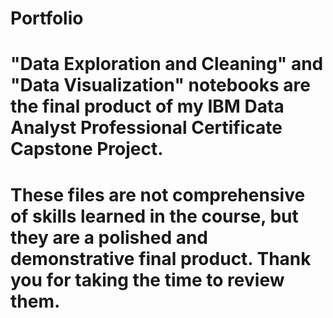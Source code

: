 # Portfolio
# "Data Exploration and Cleaning" and "Data Visualization" notebooks are the final product of my IBM Data Analyst Professional Certificate Capstone Project. 

# These files are not comprehensive of skills learned in the course, but they are a polished and demonstrative final product. Thank you for taking the time to review them. 

